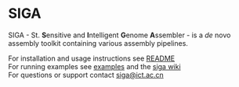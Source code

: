 # SIGA
SIGA - St. **S**ensitive and **I**ntelligent **G**enome **A**ssembler - is a *de* novo  assembly toolkit containing various assembly pipelines. 


For installation and usage instructions see [README](README)<br>
For running examples see [examples](examples) and the [siga wiki](https://github.com/chungongyu/siga/wiki)<br>
For questions or support contact [siga@ict.ac.cn](mailto:siga@ict.ac.cn)<br>
